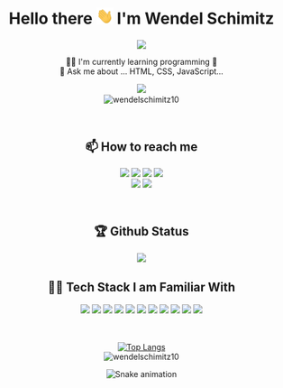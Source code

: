 <h1 align="center">  Hello there  <img alt = gif src ="hand.gif" width= "30"/> I'm Wendel Schimitz</h1>

 <div align="center">
 
<img align="center" src="https://readme-typing-svg.herokuapp.com?size=30&color=F70202&center=true&vCenter=true&width=650&height=90&lines=Welcome+to+my+profile+on+GitHub!!;I'm+a+Web+Developer+Student">
  

  👩‍💻  I'm currently learning programming :rocket:
  <br>
 💬 Ask me about ... HTML, CSS, JavaScript...
 <br>

<img  width="260" src="https://user-images.githubusercontent.com/98092597/173888205-3b08eb6d-d829-43cc-bf57-e6ba15a3fd9e.jpg"><br>
<img src="https://komarev.com/ghpvc/?username=wendelschimitz10&label=Profile%20views&color=0e75b6&style=flat" alt="wendelschimitz10" /> 

 <br>
 
 ## 📫 How to reach me

<a href="mailto:w10schimitz@gmail.com"><img src="https://img.shields.io/badge/-Email-%23333?style=for-the-badge&logo=gmail&logoColor=white"/><a/>
<a href="https://www.linkedin.com/in/wendel-ccomp/" target="_blank"><img src="https://img.shields.io/badge/-LinkedIn-%230077B5?style=for-the-badge&logo=linkedin&logoColor=white" target="_blank"></a>
<a href="https://www.instagram.com/wendel.ccomp/" target="_blank"><img src="https://img.shields.io/badge/-Instagram-%23E4405F?style=for-the-badge&logo=instagram&logoColor=white" target="_blank"></a>
<a href="https://www.facebook.com/wendel.ccomp/" target="_blank"><img src="https://img.shields.io/badge/Facebook-1877F2?style=for-the-badge&logo=facebook&logoColor=white" target="_blank"></a>
<br>
<a href="https://github.com/wendelschimitz10"><img src="https://img.shields.io/github/followers/wendelschimitz10?label=follow&style=social"></a>
<a href="https://www.youtube.com/channel/UCEZgWavfBlTWV-nmxnvdY_g?sub_confirmation=1"><img src="https://img.shields.io/youtube/channel/subscribers/UCEZgWavfBlTWV-nmxnvdY_g?label=Wendel Dev&style=social"></a>
      
<br>
  
    
## 🏆 Github Status
  
<img src="https://github-readme-stats.vercel.app/api?username=wendelschimitz10&show_icons=true&theme=tokyonight&include_all_commits=true&count_private=true "/>
   
## 👨‍💻 Tech Stack I am Familiar With
<img src="https://img.shields.io/badge/React-20232A?style=for-the-badge&logo=react&logoColor=61DAFB"/>
<img src="https://img.shields.io/badge/Redux-593D88?style=for-the-badge&logo=redux&logoColor=white"/>
<img src="https://img.shields.io/badge/React_Router-CA4245?style=for-the-badge&logo=react-router&logoColor=white"/>
<img src="https://img.shields.io/badge/Bootstrap-563D7C?style=for-the-badge&logo=bootstrap&logoColor=white"/>
<img src="https://img.shields.io/badge/styled--components-DB7093?style=for-the-badge&logo=styled-components&logoColor=white"/>
<img src="https://img.shields.io/badge/javascript%20-%23323330.svg?&style=for-the-badge&logo=javascript&logoColor=%23F7DF1E"/>
<img src="https://img.shields.io/badge/HTML5-E34F26?style=for-the-badge&logo=html5&logoColor=white"/>
<img src="https://img.shields.io/badge/CSS3-1572B6?style=for-the-badge&logo=css3&logoColor=white"/>
<img src="https://img.shields.io/badge/git%20-%23F05033.svg?&style=for-the-badge&logo=git&logoColor=white"/> 
<img src="https://img.shields.io/badge/github%20-%23121011.svg?&style=for-the-badge&logo=github&logoColor=white"/>
<img src="https://img.shields.io/badge/Visual_Studio_Code-0078D4?style=for-the-badge&logo=visual%20studio%20code&logoColor=white"/>
<br>
<br>  
<br>
  
[![Top Langs](https://github-readme-stats.vercel.app/api/top-langs/?username=wendelschimitz10&&layout=compact&7&theme=tokyonight)](https://github.com/wendelschimitz10/github-readme-stats)<br>
<img src="https://github-readme-streak-stats.herokuapp.com/?user=wendelschimitz10&7&theme=tokyonight" alt="wendelschimitz10" />
<br>

<!--- Snake: --->

![Snake animation](https://github.com/wendelschimitz10/wendelschimitz10/blob/output/github-contribution-grid-snake.svg)

</div>
